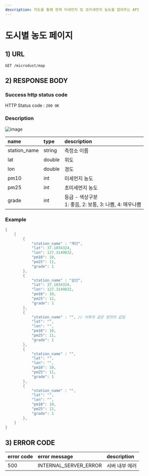 ```yaml
---
description: 지도를 통해 현재 미세먼지 및 초미세먼지 농도를 알려주는 API
---
```


# 도시별 농도 페이지

## 1\) URL

```text
GET /microdust/map
```

## 2\) RESPONSE BODY

### Success http status code

HTTP Status code : `200 OK`

### Description

![image](https://user-images.githubusercontent.com/68282057/124726872-1ef65980-df49-11eb-8139-976b5783d790.png)

| name | type | description |
| :--- | :--- | :--- |
| station_name | string | 측정소 이름 |
| lat          | double | 위도                                                        |
| lon          | double | 경도                                                        |
| pm10         | int | 미세먼지 농도                                               |
| pm25         | int    | 초미세먼지 농도                                             |
| grade        | int    | 등급 - 색상구분<br />1: 좋음, 2: 보통, 3: 나쁨, 4: 매우나쁨 |

### Example

```java
{
    [
        {
            "station_name" : "계산",
            "lat": 37.1034324,
            "lon": 127.3149832,
            "pm10": 10,
            "pm25": 11,
            "grade": 1
        }, 
        {
            "station_name" : "삼산", 
            "lat": 37.1034324,
            "lon": 127.3149832,
            "pm10": 10,
            "pm25": 11,
            "grade": 1
        }, 
        { 
            "station_name" : "", // 이후의 값은 임의의 값임
            "lat": "",
            "lon": "",
            "pm10": 10,
            "pm25": 11,
            "grade": 1
        }, 
        {
            "station_name" : "",
            "lat": "",
            "lon": "",
            "pm10": 10,
            "pm25": 11,
            "grade": 1
        }, 
        {
            "station_name" : "",
            "lat": "",
            "lon": "",
            "pm10": 10,
            "pm25": 11,
            "grade": 1
        }, 
    ]
}
```

## 3\) ERROR CODE

| error code | error message | description |
| :--- | :--- | :--- |
| 500 | INTERNAL\_SERVER\_ERROR | 서버 내부 에러 |

